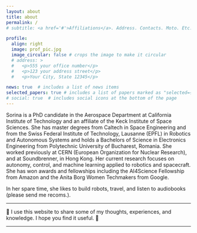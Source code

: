 ```yaml
---
layout: about
title: about
permalink: /
# subtitle: <a href='#'>Affiliations</a>. Address. Contacts. Moto. Etc.

profile:
  align: right
  image: prof_pic.jpg
  image_circular: false # crops the image to make it circular
  # address: >
  #   <p>555 your office number</p>
  #   <p>123 your address street</p>
  #   <p>Your City, State 12345</p>

news: true  # includes a list of news items
selected_papers: true # includes a list of papers marked as "selected={true}"
# social: true  # includes social icons at the bottom of the page
---
```


Sorina is a PhD candidate in the Aerospace Department at California Institute of Technology and an affiliate of the Keck Institute of Space Sciences. She has master degrees from Caltech in Space Engineering and from the Swiss Federal Institute of Technology, Lausanne (EPFL) in Robotics and Autonomous Systems and holds a Bachelors of Science in Electronics Engineering from Polytechnic University of Bucharest, Romania.
She worked previously at CERN (European Organization for Nuclear Research), and at Soundbrenner, in Hong Kong.
Her current research focuses on autonomy, control, and machine learning applied to robotics and spacecraft. 
She has won awards and fellowships including the AI4Science Fellowship from Amazon and the Anita Borg Women Techmakers from Google. 

In her spare time, she likes to build robots, travel, and listen to audiobooks (please send me recoms.).

-------------------

🤖 I use this website to share some of my thoughts, experiences, and knowledge. I hope you find it useful. 🤖

-------------------

